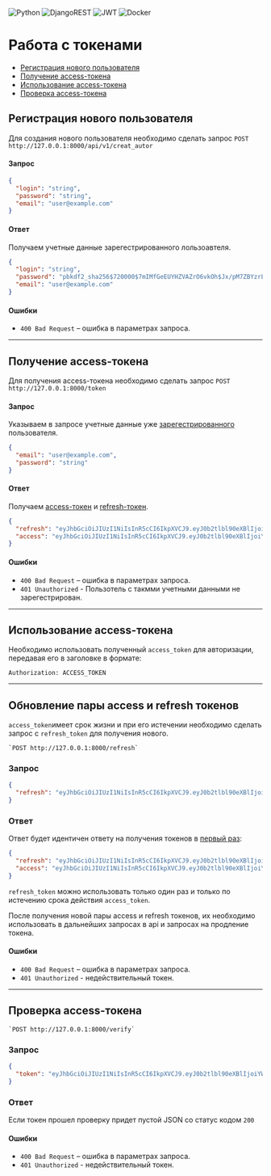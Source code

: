 ![Python](https://img.shields.io/badge/python-3670A0?style=for-the-badge&logo=python&logoColor=ffdd54)
![DjangoREST](https://img.shields.io/badge/DJANGO-REST-ff1709?style=for-the-badge&logo=django&logoColor=white&color=ff1709&labelColor=gray)
![JWT](https://img.shields.io/badge/JWT-black?style=for-the-badge&logo=JSON%20web%20tokens)
![Docker](https://img.shields.io/badge/docker-%230db7ed.svg?style=for-the-badge&logo=docker&logoColor=white)

# Работа с токенами

* [Регистрация нового пользователя](#register)
* [Получение access-токена](#get-access_token)
* [Использование access-токена](#use-access_token)
* [Проверка access-токена](#check-access_token)


<a name="register"></a>
## Регистрация нового пользователя

Для создания нового пользователя необходимо сделать запрос `POST http://127.0.0.1:8000/api/v1/creat_autor`

#### Запрос

```json
{
  "login": "string",
  "password": "string",
  "email": "user@example.com"
}
```

#### Ответ

Получаем учетные данные зарегестрированного лользоавтеля.

```json
{
  "login": "string",
  "password": "pbkdf2_sha256$720000$7mIMfGeEUYHZVAZrO6vkOh$Jx/pM7ZBYzrLF3AuUAFRztl30BvVnOeh5xoazC8Ir+0=",
  "email": "user@example.com"
}
```

#### Ошибки

* `400 Bad Request` – ошибка в параметрах запроса.

---

<a name="get-access_token"></a>
## Получение access-токена

Для получения access-токена необходимо сделать запрос `POST http://127.0.0.1:8000/token`

#### Запрос

Указываем в запросе учетные данные уже [зарегестрированного](#register) пользователя.

```json
{
  "email": "user@example.com",
  "password": "string"
}
```

#### Ответ

Получаем [access-токен](#use-access_token) и [refresh-токен](#refresh_token).

```json
{
  "refresh": "eyJhbGciOiJIUzI1NiIsInR5cCI6IkpXVCJ9.eyJ0b2tlbl90eXBlIjoicmVmcmVzaCIsImV4cCI6MTcwNjQyNjQ2NiwiaWF0IjoxNzA2MzQwMDY2LCJqdGkiOiJiYzZhYTAyNzQ1YmE0ZjczODFkOGY4MzNmOWZmMzUwYiIsInVzZXJfaWQiOjJ9.1qGtt-ial3F5vH2nmOZhwk2DQcvZPWwxyW7IceMbo20",
  "access": "eyJhbGciOiJIUzI1NiIsInR5cCI6IkpXVCJ9.eyJ0b2tlbl90eXBlIjoiYWNjZXNzIiwiZXhwIjoxNzA2MzQwMzY2LCJpYXQiOjE3MDYzNDAwNjYsImp0aSI6IjAzNmRhN2VkNTVjNTQ0YmU5MGY2ODhjYjcxM2FhOGVhIiwidXNlcl9pZCI6Mn0.QYt_JOm20yXTP7bfpzdbMGn3ddsYzPgOaLDx_34p7nE"
}
```

#### Ошибки

* `400 Bad Request` – ошибка в параметрах запроса.
* `401 Unauthorized` - Пользотель с такмми учетными данными не зарегестрирован.

---

<a name="use-access_token"></a>
## Использование access-токена

Необходимо использовать полученный `access_token` для авторизации,
передавая его в заголовке в формате:

```Authorization: ACCESS_TOKEN```

---

<a name="refresh_token"></a>
## Обновление пары access и refresh токенов
`access_token`имеет срок жизни и при его истечении необходимо сделать запрос с `refresh_token` для получения
нового.

```
`POST http://127.0.0.1:8000/refresh`
```

### Запрос

```json
{
  "refresh": "eyJhbGciOiJIUzI1NiIsInR5cCI6IkpXVCJ9.eyJ0b2tlbl90eXBlIjoiYWNjZXNzIiwiZXhwIjoxNzA2MzQxMDQxLCJpYXQiOjE3MDYzNDA3NDEsImp0aSI6ImJiZjc4ZGQxMGI2NzQ5NTlhZjY1MzM1ZjZmNDBjNWIzIiwidXNlcl9pZCI6Mn0.pird2eYS2VCfeycWJMFFdVOIgDrTHRyF2CJQbnmY6mA"
}
```

### Ответ

Ответ будет идентичен ответу на получения токенов в [первый раз](#get-access_token):

```json
{
  "refresh": "eyJhbGciOiJIUzI1NiIsInR5cCI6IkpXVCJ9.eyJ0b2tlbl90eXBlIjoicmVmcmVzaCIsImV4cCI6MTcwNjQyNjQ2NiwiaWF0IjoxNzA2MzQwMDY2LCJqdGkiOiJiYzZhYTAyNzQ1YmE0ZjczODFkOGY4MzNmOWZmMzUwYiIsInVzZXJfaWQiOjJ9.1qGtt-ial3F5vH2nmOZhwk2DQcvZPWwxyW7IceMbo20",
  "access": "eyJhbGciOiJIUzI1NiIsInR5cCI6IkpXVCJ9.eyJ0b2tlbl90eXBlIjoiYWNjZXNzIiwiZXhwIjoxNzA2MzQwMzY2LCJpYXQiOjE3MDYzNDAwNjYsImp0aSI6IjAzNmRhN2VkNTVjNTQ0YmU5MGY2ODhjYjcxM2FhOGVhIiwidXNlcl9pZCI6Mn0.QYt_JOm20yXTP7bfpzdbMGn3ddsYzPgOaLDx_34p7nE"
}
```

`refresh_token` можно использовать только один раз и только по истечению
срока действия `access_token`.

После получения новой пары access и refresh токенов, их необходимо использовать
в дальнейших запросах в api и запросах на продление токена.


#### Ошибки

* `400 Bad Request` – ошибка в параметрах запроса.
* `401 Unauthorized` - недействительный токен.

---

<a name="check-access_token"></a>

## Проверка access-токена

```
`POST http://127.0.0.1:8000/verify`
```

### Запрос

```json
{
  "token": "eyJhbGciOiJIUzI1NiIsInR5cCI6IkpXVCJ9.eyJ0b2tlbl90eXBlIjoiYWNjZXNzIiwiZXhwIjoxNzA2MzQxMDQxLCJpYXQiOjE3MDYzNDA3NDEsImp0aSI6ImJiZjc4ZGQxMGI2NzQ5NTlhZjY1MzM1ZjZmNDBjNWIzIiwidXNlcl9pZCI6Mn0.pird2eYS2VCfeycWJMFFdVOIgDrTHRyF2CJQbnmY6mA"
}
```

### Ответ

Если токен прошел проверку придет пустой JSON со статус кодом `200`  


#### Ошибки

* `400 Bad Request` – ошибка в параметрах запроса.
* `401 Unauthorized` - недействительный токен.
